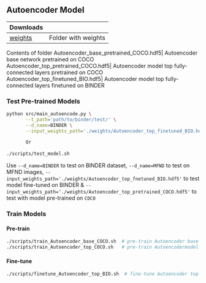## Autoencoder Model 

Downloads |     |
---       | --- |
[weights](https://www.dropbox.com/s/cxtytmpsc749rkt/weights.zip?dl=0)| Folder with weights 
Contents of folder
 Autoencoder_base_pretrained_COCO.hdf5| Autoencoder base network pretrained on COCO
 Autoencoder_top_pretrained_COCO.hdf5| Autoencoder model top fully-connected layers pretrained on COCO 
 Autoencoder_top_finetuned_BIO.hdf5| Autoencoder model top fully-connected layers finetuned on BINDER 

### Test Pre-trained Models

```bash
python src/main_autoencode.py \
       --t_path='path/to/binder/test/' \
       --d_name=BINDER \
       --input_weights_path='./weights/Autoencoder_top_finetuned_BIO.hdf5'
       
       Or
       
./scripts/test_model.sh           
```

Use `--d_name=BINDER` to test on BINDER dataset, `--d_name=MFND` to test on MFND images, `--input_weights_path='./weights/Autoencoder_top_fnetuned_BIO.hdf5'` to test model fine-tuned on BINDER & `--input_weights_path='./weights/Autoencoder_top_pretrained_COCO.hdf5'` to test with model pre-trained on `COCO`  

### Train Models

#### Pre-train

```bash
./scripts/train_Autoencoder_base_COCO.sh  # pre-train Autoencoder base network
./scripts/train_Autoencoder_top_COCO.sh   # pre-train Autoencodermodel top layers
```

#### Fine-tune

```bash
./scripts/finetune_Autoencoder_top_BIO.sh  # fine-tune Autoencoder top layers, base network is pretrained on COCO 
```

